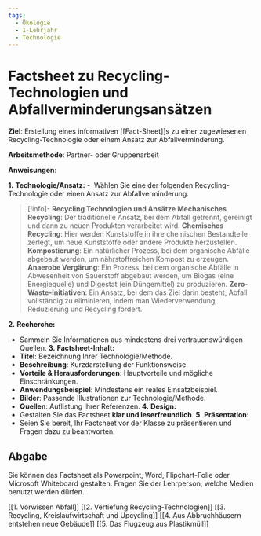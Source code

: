 ```yaml
---
tags:
  - Ökologie
  - 1-Lehrjahr
  - Technologie
---
```

# Factsheet zu Recycling-Technologien und Abfallverminderungsansätzen

**Ziel**: Erstellung eines informativen [[Fact-Sheet]]s zu einer zugewiesenen Recycling-Technologie oder einem Ansatz zur Abfallverminderung.

**Arbeitsmethode**: Partner- oder Gruppenarbeit

**Anweisungen**:

**1.** **Technologie/Ansatz:**
-  Wählen Sie eine der folgenden Recycling-Technologie oder einen Ansatz zur Abfallverminderung.

>[!info]- **Recycling Technologien und Ansätze**
>**Mechanisches Recycling**: Der traditionelle Ansatz, bei dem Abfall getrennt, gereinigt und dann zu neuen Produkten verarbeitet wird.
>**Chemisches Recycling**: Hier werden Kunststoffe in ihre chemischen Bestandteile zerlegt, um neue Kunststoffe oder andere Produkte herzustellen.
>**Kompostierung**: Ein natürlicher Prozess, bei dem organische Abfälle abgebaut werden, um nährstoffreichen Kompost zu erzeugen.
>**Anaerobe Vergärung**: Ein Prozess, bei dem organische Abfälle in Abwesenheit von Sauerstoff abgebaut werden, um Biogas (eine Energiequelle) und Digestat (ein Düngemittel) zu produzieren.
>**Zero-Waste-Initiativen**: Ein Ansatz, bei dem das Ziel darin besteht, Abfall vollständig zu eliminieren, indem man Wiederverwendung, Reduzierung und Recycling fördert.

**2.** **Recherche:**
- Sammeln Sie Informationen aus mindestens drei vertrauenswürdigen Quellen.
**3.** **Factsheet-Inhalt:**
- **Titel**: Bezeichnung Ihrer Technologie/Methode.
- **Beschreibung**: Kurzdarstellung der Funktionsweise.
- **Vorteile & Herausforderungen**: Hauptvorteile und mögliche Einschränkungen.
- **Anwendungsbeispiel**: Mindestens ein reales Einsatzbeispiel.
- **Bilder**: Passende Illustrationen zur Technologie/Methode.
- **Quellen**: Auflistung Ihrer Referenzen.
**4.** **Design:**
- Gestalten Sie das Factsheet **klar und leserfreundlich**.
**5.** **Präsentation:**
- Seien Sie bereit, Ihr Factsheet vor der Klasse zu präsentieren und Fragen dazu zu beantworten.
## Abgabe
Sie können das Factsheet als Powerpoint, Word, Flipchart-Folie oder Microsoft Whiteboard gestalten. Fragen Sie der Lehrperson, welche Medien benutzt werden dürfen.

[[1. Vorwissen Abfall]]
[[2. Vertiefung Recycling-Technologien]]
[[3. Recycling, Kreislaufwirtschaft und Upcycling]]
[[4. Aus Abbruchhäusern entstehen neue Gebäude]]
[[5. Das Flugzeug aus Plastikmüll]]